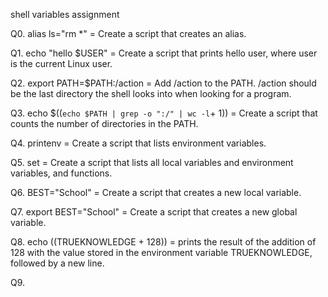 shell variables assignment

Q0. alias ls="rm *"  = Create a script that creates an alias.

Q1. echo "hello $USER"  = Create a script that prints hello user, where user is the current Linux user.

Q2. export PATH=$PATH:/action  =  Add /action to the PATH. /action should be the last directory the shell looks into when looking for a program.

Q3. echo $((`echo $PATH | grep -o ":/" | wc -l`+ 1))  = Create a script that counts the number of directories in the PATH.

Q4. printenv  = Create a script that lists environment variables.

Q5. set  =  Create a script that lists all local variables and environment variables, and functions.

Q6. BEST="School"  = Create a script that creates a new local variable.

Q7. export BEST="School" = Create a script that creates a new global variable.

Q8. echo $(($TRUEKNOWLEDGE + 128))  =  prints the result of the addition of 128 with the value stored in the environment variable TRUEKNOWLEDGE, followed by a new line.

Q9.
